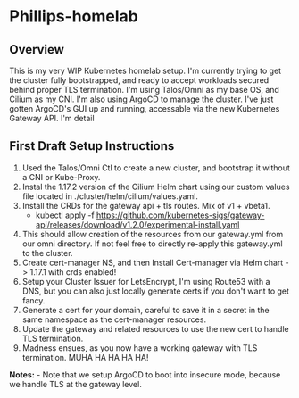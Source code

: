 # Phillips-homelab

## Overview

This is my very WIP Kubernetes homelab setup. I'm currently trying to get the cluster fully bootstrapped, and ready to accept workloads secured behind proper TLS termination. I'm using Talos/Omni as my base OS, and Cilium as my CNI. I'm also using ArgoCD to manage the cluster. I've just gotten ArgoCD's GUI up and running, accessable via the new Kubernetes Gateway API. I'm detail


## First Draft Setup Instructions

1. Used the Talos/Omni Ctl to create a new cluster, and bootstrap it without a CNI or Kube-Proxy.
2. Instal the 1.17.2 version of the Cilium Helm chart using our custom values file located in ./cluster/helm/cilium/values.yaml.
3. Install the CRDs for the gateway api + tls routes. Mix of v1 + vbeta1.
    - kubectl apply -f https://github.com/kubernetes-sigs/gateway-api/releases/download/v1.2.0/experimental-install.yaml 
4. This should allow creation of the resources from our gateway.yml from our omni directory. If not feel free to directly re-apply this gateway.yml to the cluster.
5. Create cert-manager NS, and then Install Cert-manager via Helm chart -> 1.17.1 with crds enabled!
6. Setup your Cluster Issuer for LetsEncrypt, I'm using Route53 with a DNS, but you can also just locally generate certs if you don't want to get fancy.
7. Generate a cert for your domain, careful to save it in a secret in the same namespace as the cert-manager resources.
7. Update the gateway and related resources to use the new cert to handle TLS termination.
8. Madness ensues, as you now have a working gateway with TLS termination. MUHA HA HA HA HA!

**Notes:** 
    - Note that we setup ArgoCD to boot into insecure mode, because we handle TLS at the gateway level.


